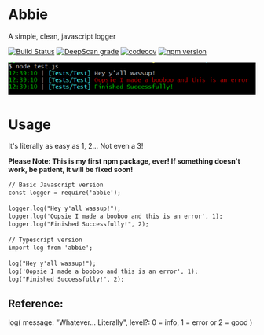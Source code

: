 # Abbie
A simple, clean, javascript logger

[![Build Status](https://travis-ci.com/jamesinaxx/Abbie.svg?branch=public)](https://travis-ci.com/jamesinaxx/Abbie)
[![DeepScan grade](https://deepscan.io/api/teams/11350/projects/15794/branches/322083/badge/grade.svg)](https://deepscan.io/dashboard#view=project&tid=11350&pid=15794&bid=322083) 
[![codecov](https://codecov.io/gh/jamesinaxx/Abbie/branch/public/graph/badge.svg?token=VZFHWZ6RER)](https://codecov.io/gh/jamesinaxx/Abbie) 
[![npm version](https://badge.fury.io/js/abbie.svg)](https://badge.fury.io/js/abbie)

[![Sreenshot](./assets/Screenshot.png)](https://www.npmjs.com/package/abbie)

# Usage
It's literally as easy as 1, 2... Not even a 3!

**Please Note: This is my first npm package, ever! If something doesn't work, be patient, it will be fixed soon!**

```
// Basic Javascript version
const logger = require('abbie');

logger.log("Hey y'all wassup!");
logger.log('Oopsie I made a booboo and this is an error', 1);
logger.log("Finished Successfully!", 2);

// Typescript version
import log from 'abbie';

log("Hey y'all wassup!");
log('Oopsie I made a booboo and this is an error', 1);
log("Finished Successfully!", 2);
```

## Reference:
log(
    message: "Whatever... Literally",
    level?: 0 = info, 1 = error or 2 = good
)

